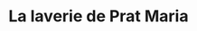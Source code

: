 ---
title: "La laverie de Prat Maria"
url: /quimper/la-laverie-de-prat-maria/
shop: blanchisserie
---